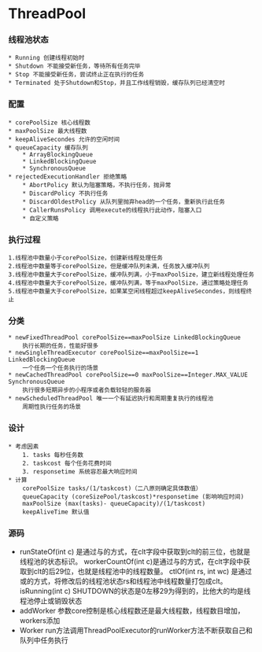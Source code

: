 # ThreadPool

### 线程池状态
    * Running 创建线程初始时
    * Shutdown 不能接受新任务，等待所有任务完毕
    * Stop 不能接受新任务，尝试终止正在执行的任务
    * Terminated 处于Shutdown和Stop，并且工作线程销毁，缓存队列已经清空时

### 配置
    * corePoolSize 核心线程数
    * maxPoolSize 最大线程数
    * keepAliveSecondes 允许的空闲时间
    * queueCapacity 缓存队列
        * ArrayBlockingQueue
        * LinkedBlockingQueue
        * SynchronousQueue
    * rejectedExecutionHandler 拒绝策略
        * AbortPolicy 默认为阻塞策略，不执行任务，抛异常
        * DiscardPolicy 不执行任务
        * DiscardOldestPolicy 从队列里抛弃head的一个任务，重新执行此任务
        * CallerRunsPolicy 调用execute的线程执行此动作，阻塞入口
        * 自定义策略
    
### 执行过程
    1.线程池中数量小于corePoolSize，创建新线程处理任务
    2.线程池中数量等于corePoolSize，但是缓冲队列未满，任务放入缓冲队列
    3.线程池中数量大于corePoolSize，缓冲队列满，小于maxPoolSize，建立新线程处理任务
    4.线程池中数量大于corePoolSize，缓冲队列满，等于maxPoolSize，通过策略处理任务
    5.线程池中数量大于corePoolSize，如果某空闲线程超过keepAliveSecondes，则线程终止

### 分类
    * newFixedThreadPool corePoolSize==maxPoolSize LinkedBlockingQueue
        执行长期的任务，性能好很多
    * newSingleThreadExecutor corePoolSize==maxPoolSize==1 LinkedBlockingQueue
        一个任务一个任务执行的场景
    * newCachedThreadPool corePoolSize==0 maxPoolSize==Integer.MAX_VALUE SynchronousQueue
        执行很多短期异步的小程序或者负载较轻的服务器
    * newScheduledThreadPool 唯一一个有延迟执行和周期重复执行的线程池
        周期性执行任务的场景

### 设计
    * 考虑因素
        1. tasks 每秒任务数
        2. taskcost 每个任务花费时间
        3. responsetime 系统容忍最大响应时间
    * 计算
        corePoolSize tasks/(1/taskcost)（二八原则确定具体数值）
        queueCapacity (coreSizePool/taskcost)*responsetime (影响响应时间)
        maxPoolSize (max(tasks)- queueCapacity)/(1/taskcost)
        keepAliveTime 默认值
        
### 源码
* runStateOf(int c) 是通过与的方式，在clt字段中获取到clt的前三位，也就是线程池的状态标识。 
  workerCountOf(int c)是通过与的方式，在clt字段中获取到clt的后29位，也就是线程池中的线程数量。 
  ctlOf(int rs, int wc) 是通过或的方式，将修改后的线程池状态rs和线程池中线程数量打包成clt。 
  isRunning(int c) SHUTDOWN的状态是0左移29为得到的，比他大的均是线程池停止或销毁状态
* addWorker 参数core控制是核心线程数还是最大线程数，线程数目增加，workers添加
* Worker run方法调用ThreadPoolExecutor的runWorker方法不断获取自己和队列中任务执行